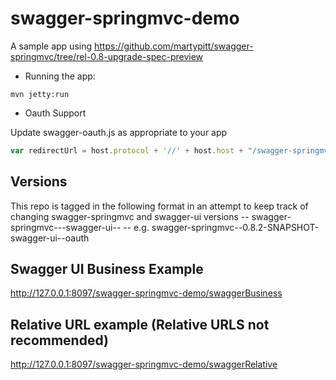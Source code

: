 swagger-springmvc-demo
======================

A sample app using https://github.com/martypitt/swagger-springmvc/tree/rel-0.8-upgrade-spec-preview

- Running the app:

```mvn jetty:run```

- Oauth Support

Update swagger-oauth.js as appropriate to your app

```javascript
var redirectUrl = host.protocol + '//' + host.host + "/swagger-springmvc-demo/o2c.html";
```


## Versions

This repo is tagged in the following format in an attempt to keep track of changing swagger-springmvc and swagger-ui versions
-- swagger-springmvc--<swagger-springmvc version>-swagger-ui--<swagger-ui version or branch>
-- e.g. swagger-springmvc--0.8.2-SNAPSHOT-swagger-ui--oauth

## Swagger UI Business Example
http://127.0.0.1:8097/swagger-springmvc-demo/swaggerBusiness

## Relative URL example (Relative URLS not recommended)
http://127.0.0.1:8097/swagger-springmvc-demo/swaggerRelative